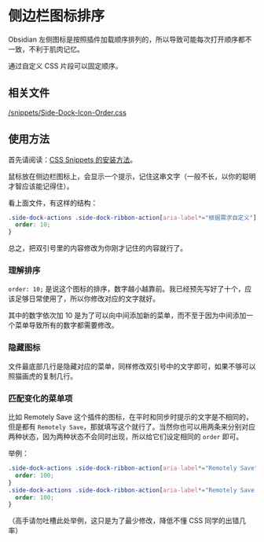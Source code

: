 # 侧边栏图标排序

Obsidian 左侧图标是按照插件加载顺序排列的，所以导致可能每次打开顺序都不一致，不利于肌肉记忆。

通过自定义 CSS 片段可以固定顺序。

## 相关文件

[/snippets/Side-Dock-Icon-Order.css](../../snippets/Side-Dock-Icon-Order.css)

## 使用方法

首先请阅读：[CSS Snippets 的安装方法](Install-CSS-Snippets.md)。

鼠标放在侧边栏图标上，会显示一个提示，记住这串文字（一般不长，以你的聪明才智应该能记得住）。

看上面文件，有这样的结构：

```css
.side-dock-actions .side-dock-ribbon-action[aria-label*="根据需求自定义"] {
  order: 10;
}
```

总之，把双引号里的内容修改为你刚才记住的内容就行了。

### 理解排序

`order: 10;` 是说这个图标的排序，数字越小越靠前。我已经预先写好了十个，应该足够日常使用了，所以你修改对应的文字就好。

其中的数字依次加 10 是为了可以向中间添加新的菜单，而不至于因为中间添加一个菜单导致所有的数字都需要修改。

### 隐藏图标

文件最底部几行是隐藏对应的菜单，同样修改双引号中的文字即可，如果不够可以照猫画虎的复制几行。

### 匹配变化的菜单项

比如 Remotely Save 这个插件的图标，在平时和同步时提示的文字是不相同的，但是都有 `Remotely Save`，那就填写这个就行了。当然你也可以用两条来分别对应两种状态，因为两种状态不会同时出现，所以给它们设定相同的 `order` 即可。

举例：

```css
.side-dock-actions .side-dock-ribbon-action[aria-label*="Remotely Save"] {
  order: 100;
}
.side-dock-actions .side-dock-ribbon-action[aria-label*="Remotely Save 正在由 manual 触发运行"] {
  order: 100;
}
```

（高手请勿吐槽此处举例，这只是为了最少修改，降低不懂 CSS 同学的出错几率）